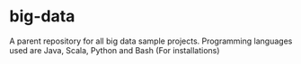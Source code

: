 # big-data
A parent repository for all big data sample projects. Programming languages used are Java, Scala, Python and Bash (For installations)
